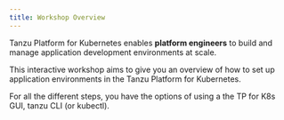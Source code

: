 ```yaml
---
title: Workshop Overview
---
```


Tanzu Platform for Kubernetes enables **platform engineers** to build and manage application development environments at scale.

This interactive workshop aims to give you an overview of how to set up application environments in the Tanzu Platform for Kubernetes. 

For all the different steps, you have the options of using a the TP for K8s GUI, tanzu CLI (or kubectl). 
